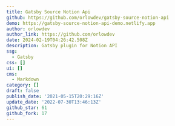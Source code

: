 ```yaml
---
title: Gatsby Source Notion Api
github: https://github.com/orlowdev/gatsby-source-notion-api
demo: https://gatsby-source-notion-api-demo.netlify.app
author: orlowdev
author_link: https://github.com/orlowdev
date: 2024-02-19T04:26:42.508Z
description: Gatsby plugin for Notion API
ssg:
  - Gatsby
css: []
ui: []
cms:
  - Markdown
category: []
draft: false
publish_date: '2021-05-15T20:29:16Z'
update_date: '2022-07-30T13:46:13Z'
github_star: 61
github_fork: 17
---
```

